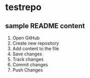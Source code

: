 # testrepo

## sample README content

1. Open GitHub
2. Create new repository
3. Add content to the file
4. Save changes
5. Track changes
6. Commit changes
7. Push Changes
